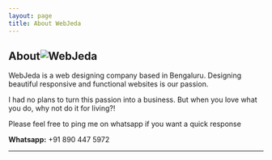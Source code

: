 ```yaml
---
layout: page
title: About WebJeda
---
```

## About![WebJeda](img/favicon.ico "WebJeda")

WebJeda is a web designing company based in Bengaluru. Designing beautiful responsive and functional websites is our passion. 

I had no plans to turn this passion into a business. But when you love what you do, why not do it for living?!



Please feel free to ping me on whatsapp if you want a quick response

**Whatsapp:** +91 890 447 5972

---